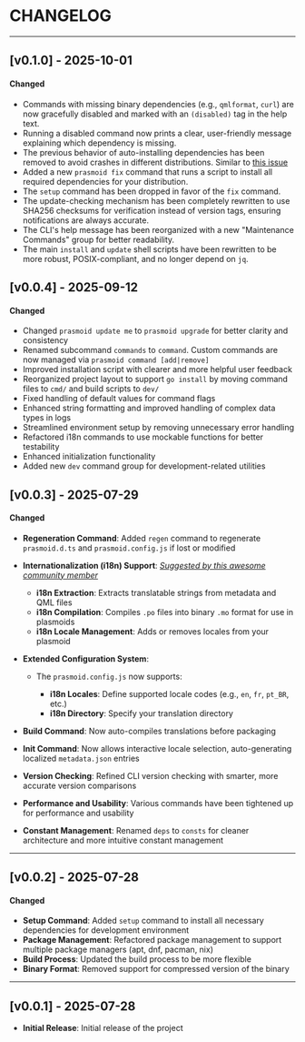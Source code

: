 # CHANGELOG

---

## [v0.1.0] - 2025-10-01

#### Changed

- Commands with missing binary dependencies (e.g., `qmlformat`, `curl`) are now gracefully disabled and marked with an `(disabled)` tag in the help text.
- Running a disabled command now prints a clear, user-friendly message explaining which dependency is missing.
- The previous behavior of auto-installing dependencies has been removed to avoid crashes in different distributions. Similar to [this issue](https://github.com/PRASSamin/prasmoid/issues/16)
- Added a new `prasmoid fix` command that runs a script to install all required dependencies for your distribution.
- The `setup` command has been dropped in favor of the `fix` command.
- The update-checking mechanism has been completely rewritten to use SHA256 checksums for verification instead of version tags, ensuring notifications are always accurate.
- The CLI's help message has been reorganized with a new "Maintenance Commands" group for better readability.
- The main `install` and `update` shell scripts have been rewritten to be more robust, POSIX-compliant, and no longer depend on `jq`.

## [v0.0.4] - 2025-09-12

#### Changed

- Changed `prasmoid update me` to `prasmoid upgrade` for better clarity and consistency
- Renamed subcommand `commands` to `command`. Custom commands are now managed via `prasmoid command [add|remove]`
- Improved installation script with clearer and more helpful user feedback
- Reorganized project layout to support `go install` by moving command files to `cmd/` and build scripts to `dev/`
- Fixed handling of default values for command flags
- Enhanced string formatting and improved handling of complex data types in logs
- Streamlined environment setup by removing unnecessary error handling
- Refactored i18n commands to use mockable functions for better testability
- Enhanced initialization functionality
- Added new `dev` command group for development-related utilities

## [v0.0.3] - 2025-07-29

#### Changed

- **Regeneration Command**: Added `regen` command to regenerate `prasmoid.d.ts` and `prasmoid.config.js` if lost or modified
- **Internationalization (i18n) Support**:
  _[Suggested by this awesome community member](https://www.reddit.com/r/kde/comments/1mb9paz/comment/n5mt6tg/?utm_source=share&utm_medium=web3x&utm_name=web3xcss&utm_term=1&utm_content=share_button)_

  - **i18n Extraction**: Extracts translatable strings from metadata and QML files
  - **i18n Compilation**: Compiles `.po` files into binary `.mo` format for use in plasmoids
  - **i18n Locale Management**: Adds or removes locales from your plasmoid

- **Extended Configuration System**:

  - The `prasmoid.config.js` now supports:

    - **i18n Locales**: Define supported locale codes (e.g., `en`, `fr`, `pt_BR`, etc.)
    - **i18n Directory**: Specify your translation directory

- **Build Command**: Now auto-compiles translations before packaging
- **Init Command**: Now allows interactive locale selection, auto-generating localized `metadata.json` entries
- **Version Checking**: Refined CLI version checking with smarter, more accurate version comparisons
- **Performance and Usability**: Various commands have been tightened up for performance and usability
- **Constant Management**: Renamed `deps` to `consts` for cleaner architecture and more intuitive constant management

---

## [v0.0.2] - 2025-07-28

#### Changed

- **Setup Command**: Added `setup` command to install all necessary dependencies for development environment
- **Package Management**: Refactored package management to support multiple package managers (apt, dnf, pacman, nix)
- **Build Process**: Updated the build process to be more flexible
- **Binary Format**: Removed support for compressed version of the binary

---

## [v0.0.1] - 2025-07-28

- **Initial Release**: Initial release of the project
